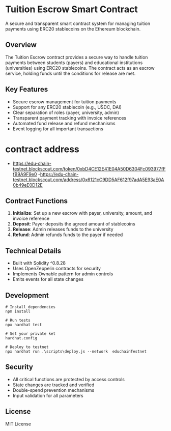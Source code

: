 # Tuition Escrow Smart Contract

A secure and transparent smart contract system for managing tuition payments using ERC20 stablecoins on the Ethereum blockchain.

## Overview

The Tuition Escrow contract provides a secure way to handle tuition payments between students (payers) and educational institutions (universities) using ERC20 stablecoins. The contract acts as an escrow service, holding funds until the conditions for release are met.

## Key Features

- Secure escrow management for tuition payments
- Support for any ERC20 stablecoin (e.g., USDC, DAI)
- Clear separation of roles (payer, university, admin)
- Transparent payment tracking with invoice references
- Automated fund release and refund mechanisms
- Event logging for all important transactions

# contract address
- https://edu-chain-testnet.blockscout.com/token/0xbD4CE12E41E04A50D6304Fc093977fFfB9A9F9e0
-https://edu-chain-testnet.blockscout.com/address/0x6121cC9DD5AF612f97adA5E93aE0A0b49eE0D12E

## Contract Functions

1. **Initialize**: Set up a new escrow with payer, university, amount, and invoice reference
2. **Deposit**: Payer deposits the agreed amount of stablecoins
3. **Release**: Admin releases funds to the university
4. **Refund**: Admin refunds funds to the payer if needed

## Technical Details

- Built with Solidity ^0.8.28
- Uses OpenZeppelin contracts for security
- Implements Ownable pattern for admin controls
- Emits events for all state changes

## Development

```shell
# Install dependencies
npm install

# Run tests
npx hardhat test

# Set your private ket
hardhat.config

# Deploy to testnet
npx hardhat run .\scripts\deploy.js --network  educhainTestnet 
```

## Security

- All critical functions are protected by access controls
- State changes are tracked and verified
- Double-spend prevention mechanisms
- Input validation for all parameters

## License

MIT License
